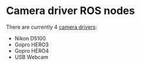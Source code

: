 # Camera driver ROS nodes

There are currently 4 [camera drivers](https://gitlab.com/NL-outback-challenge-2016/obc-2016-ros/wikis/camera-drivers):

* Nikon D5100
* Gopro HERO3
* Gopro HERO4
* USB Webcam


    
